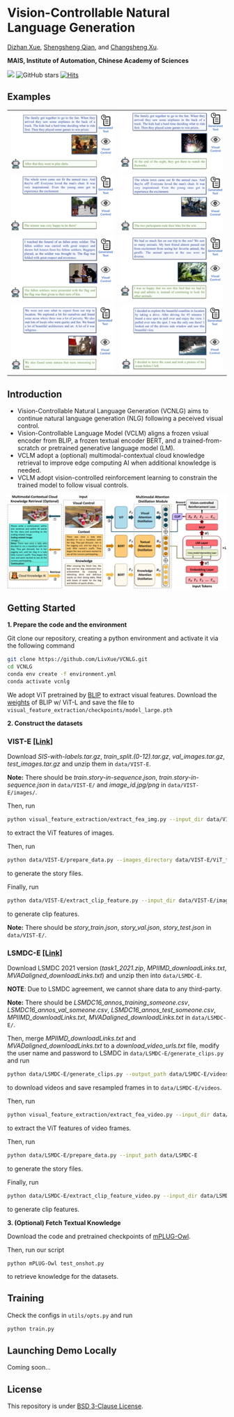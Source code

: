 # Vision-Controllable Natural Language Generation

[Dizhan Xue](https://scholar.google.com/citations?user=V5Aeh_oAAAAJ), [Shengsheng Qian](https://scholar.google.com/citations?user=bPX5POgAAAAJ), and [Changsheng Xu](https://scholar.google.com/citations?user=hI9NRDkAAAAJ).

**MAIS, Institute of Automation, Chinese Academy of Sciences**

![](https://img.shields.io/badge/Status-building-brightgreen)
![GitHub stars](https://img.shields.io/github/stars/LivXue/VCNLG?color=yellow&label=Stars)
[![Hits](https://hits.seeyoufarm.com/api/count/incr/badge.svg?url=https%3A%2F%2Fgithub.com%2FLivXue%2FVCNLG&count_bg=%2379C83D&title_bg=%23555555&icon=&icon_color=%23E7E7E7&title=hits&edge_flat=false)](https://hits.seeyoufarm.com)

## Examples
  |   |   |
:-------------------------:|:-------------------------:
![example1](figs/exp1.PNG) |  ![example2](figs/exp2.PNG)
![example3](figs/exp3.PNG)  |  ![example4](figs/exp4.PNG)
![example5](figs/exp5.PNG)  |  ![example6](figs/exp6.PNG)
![example7](figs/exp7.PNG)  |  ![example8](figs/exp8.PNG)



## Introduction
- Vision-Controllable Natural Language Generation (VCNLG) aims to continue natural language generation (NLG) following a peceived visual control. 
- Vision-Controllable Language Model (VCLM) aligns a frozen vsiual encoder from BLIP, a frozen textual encoder BERT, and a trained-from-scratch or pretrained generative language model (LM).
- VCLM adopt a (optional) multimodal-contextual cloud knowledge retrieval to improve edge computing AI when additional knowledge is needed.
- VCLM adopt vision-controlled reinforcement learning to constrain the trained model to follow visual controls.


![overview](figs/framework.png)


## Getting Started

**1. Prepare the code and the environment**

Git clone our repository, creating a python environment and activate it via the following command

```bash
git clone https://github.com/LivXue/VCNLG.git
cd VCNLG
conda env create -f environment.yml
conda activate vcnlg
```

We adopt ViT pretrained by [BLIP](https://github.com/salesforce/BLIP) to extract visual features. Download the [weights](https://storage.googleapis.com/sfr-vision-language-research/BLIP/models/model_large.pth) of BLIP w/ ViT-L and save the file to `visual_feature_extraction/checkpoints/model_large.pth`



**2. Construct the datasets**

### VIST-E [[Link]](https://visionandlanguage.net/VIST/dataset.html)

Download *SIS-with-labels.tar.gz*, *train_split.(0-12).tar.gz*, *val_images.tar.gz*, *test_images.tar.gz*  and unzip them in `data/VIST-E`. 

__Note:__ There should be *train.story-in-sequence.json*, *train.story-in-sequence.json* in `data/VIST-E/` and *image_id.jpg/png* in `data/VIST-E/images/`.

Then, run

```bash
python visual_feature_extraction/extract_fea_img.py --input_dir data/VIST-E/images --output_dir data/VIST-E/ViT_features --device <your device>
```

to extract the ViT features of images.

Then, run

```bash
python data/VIST-E/prepare_data.py --images_directory data/VIST-E/ViT_features --device <your device>
```

to generate the story files. 

Finally, run

```bash
python data/VIST-E/extract_clip_feature.py --input_dir data/VIST-E/images --output_dir data/VIST-E/clip_features
```
to generate clip features.

__Note:__ There should be *story_train.json*, *story_val.json*, *story_test.json* in `data/VIST-E/`.

### LSMDC-E [[Link]](https://sites.google.com/site/describingmovies/home) 

Download LSMDC 2021 version (*task1_2021.zip*, *MPIIMD_downloadLinks.txt*, *MVADaligned_downloadLinks.txt*) and unzip then into `data/LSMDC-E`. 

__NOTE__: Due to LSMDC agreement, we cannot share data to any third-party.

__Note:__ There should be *LSMDC16_annos_training_someone.csv*, *LSMDC16_annos_val_someone.csv*, *LSMDC16_annos_test_someone.csv*, *MPIIMD_downloadLinks.txt*, *MVADaligned_downloadLinks.txt* in `data/LSMDC-E/`.

Then, merge *MPIIMD_downloadLinks.txt* and *MVADaligned_downloadLinks.txt* to a *download_video_urls.txt* file, modify the user name and password to LSMDC in `data/LSMDC-E/generate_clips.py` and run 

```bash
python data/LSMDC-E/generate_clips.py --output_path data/LSMDC-E/videos --user_name <your user name to LSMDC> --password <your password to LSMDC>
```

to download videos and save resampled frames in to `data/LSMDC-E/videos`.

Then, run

```bash
python visual_feature_extraction/extract_fea_video.py --input_dir data/LSMDC-E/videos --output_dir data/LSMDC-E/ViT_features --device <your device>
```
to extract the ViT features of video frames.

Then, run

```bash
python data/LSMDC-E/prepare_data.py --input_path data/LSMDC-E
```

to generate the story files.

Finally, run

```bash
python data/LSMDC-E/extract_clip_feature_video.py --input_dir data/LSMDC-E/videos --output_dir data/LSMDC-E/clip_features
```
to generate clip features.


**3. (Optional) Fetch Textual Knowledge**

Download the code and pretrained checkpoints of [mPLUG-Owl](https://github.com/X-PLUG/mPLUG-Owl).

Then, run our script

```
python mPLUG-Owl test_onshot.py
```

to retrieve knowledge for the datasets.


## Training
Check the configs in `utils/opts.py` and run 
```bash
python train.py
```

## Launching Demo Locally

Coming soon...


<div style="display:none">
## Citation

If you find our work or the code useful, please consider cite our paper using:
```bibtex

```
</div>

## License
This repository is under [BSD 3-Clause License](LICENSE.md).

